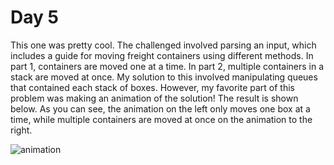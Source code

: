 # Day 5
This one was pretty cool. The challenged involved parsing an input, which includes a guide for moving freight containers using different methods. In part 1, containers are moved one at a time. In part 2, multiple containers in a stack are moved at once. My solution to this involved manipulating queues that contained each stack of boxes. However, my favorite part of this problem was making an animation of the solution! The result is shown below. As you can see, the animation on the left only moves one box at a time, while multiple containers are moved at once on the animation to the right.  
  
![animation](https://github.com/shutch42/Advent-of-Code-2022/blob/main/Day%205/animation/CrateMover.gif)
